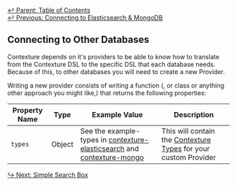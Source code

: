 ﻿[↩  Parent: Table of Contents](../README.md)  
[↩  Previous: Connecting to Elasticsearch & MongoDB](connecting.md)

## Connecting to Other Databases

Contexture depends on it's providers to be able to know how to
translate from the Contexture DSL to the specific DSL that each
database needs. Because of this, to other databases you will need to
create a new Provider.

Writing a new provider consists of writing a function (, or class or
anything other approach you might like,) that returns the following
properties:

| Property Name  | Type       | Example Value  | Description |
| ---            | ---        | ---            | ---         |
| `types`        | Object | See the example-types in [contexture-elasticsearch](https://github.com/smartprocure/contexture-elasticsearch) and [contexture-mongo](https://github.com/smartprocure/contexture-mongo) | This will contain the [Contexture Types](../types/diy-types.md) for your custom Provider |

[↪ Next: Simple Search Box](simple-search-box.md)
